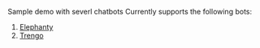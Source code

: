 Sample demo with severl chatbots
Currently supports the following bots:
1. [Elephanty](https://bot.elephant.ai/cfb059dc-8b60-4710-b77e-0ad2743d51c2)
2. [Trengo](https://pustovoytov-fortis.github.io/trengo.html)
